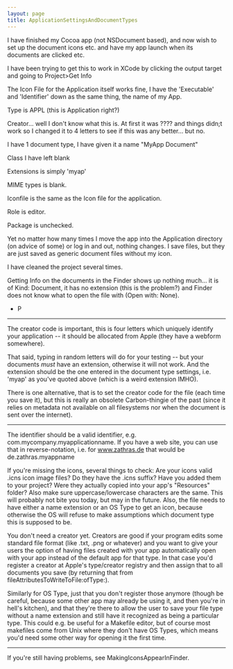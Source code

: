 ```yaml
---
layout: page
title: ApplicationSettingsAndDocumentTypes
---
```




I have finished my Cocoa app (not NSDocument based), and now wish to set up the document icons etc. and have my app launch when its documents are clicked etc. 

I have been trying to get this to work in XCode by clicking the output target and going to Project>Get Info

The Icon File for the Application itself works fine, I have the 'Executable' and 'Identifier' down as the same thing, the name of my App.

Type is APPL (this is Application right?)

Creator... well I don't know what this is. At first it was ???? and things didn;t work so I changed it to 4 letters to see if this was any better... but no.

I have 1 document type, I have given it a name "MyApp Document"

Class I have left blank

Extensions is simply 'myap'

MIME types is blank.

Iconfile is the same as the Icon file for the application.

Role is editor.

Package is unchecked.

Yet no matter how many times I move the app into the Application directory (on advice of some) or log in and out, nothing changes. I save files, but they are just saved as generic document files without my icon.

I have cleaned the project several times.

Getting Info on the documents in the Finder shows up nothing much... it is of Kind: Document, it has no extension (this is the problem?) and Finder does not know what to open the file with (Open with: None).

- P

----

The creator code is important, this is four letters which uniquely identify your application -- it should be allocated from Apple (they have a webform somewhere).

That said, typing in random letters will do for your testing -- but your documents *must* have an extension, otherwise it will not work. And the extension should be the one entered in the document type settings, i.e. 'myap' as you've quoted above (which is a weird extension IMHO).

There is one alternative, that is to set the creator code for the file (each time you save it), but this is really an obsolete Carbon-thingie of the past (since it relies on metadata not available on all filesystems nor when the document is sent over the internet).

----

The identifier should be a valid identifier, e.g. com.mycompany.myapplicationname. If you have a web site, you can use that in reverse-notation, i.e. for www.zathras.de that would be de.zathras.myappname

If you're missing the icons, several things to check: Are your icons valid .icns icon image files? Do they have the .icns suffix? Have you added them to your project? Were they actually copied into your app's "Resources" folder? Also make sure uppercase/lowercase characters are the same. This will probably not bite you today, but may in the future. Also, the file needs to have either a name extension or an OS Type to get an icon, because otherwise the OS will refuse to make assumptions which document type this is supposed to be.

You don't need a creator yet. Creators are good if your program edits some standard file format (like .txt, .png or whatever) and you want to give your users the option of having files created with your app automatically open with your app instead of the default app for that type. In that case you'd register a creator at Apple's type/creator registry and then assign that to all documents you save (by returning that from fileAttributesToWriteToFile:ofType:).

Similarly for OS Type, just that you don't register those anymore (though be careful, because some other app may already be using it, and then you're in hell's kitchen), and that they're there to allow the user to save your file type without a name extension and still have it recognized as being a particular type. This could e.g. be useful for a Makefile editor, but of course most makefiles come from Unix where they don't have OS Types, which means you'd need some other way for opening it the first time.

----

If you're still having problems, see MakingIconsAppearInFinder.


